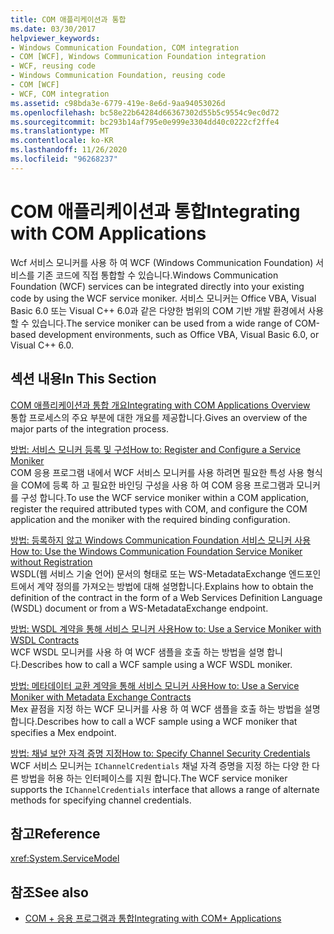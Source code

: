 ```yaml
---
title: COM 애플리케이션과 통합
ms.date: 03/30/2017
helpviewer_keywords:
- Windows Communication Foundation, COM integration
- COM [WCF], Windows Communication Foundation integration
- WCF, reusing code
- Windows Communication Foundation, reusing code
- COM [WCF]
- WCF, COM integration
ms.assetid: c98bda3e-6779-419e-8e6d-9aa94053026d
ms.openlocfilehash: bc58e22b64284d66367302d55b5c9554c9ec0d72
ms.sourcegitcommit: bc293b14af795e0e999e3304dd40c0222cf2ffe4
ms.translationtype: MT
ms.contentlocale: ko-KR
ms.lasthandoff: 11/26/2020
ms.locfileid: "96268237"
---
```

# <a name="integrating-with-com-applications"></a><span data-ttu-id="f98cc-102">COM 애플리케이션과 통합</span><span class="sxs-lookup"><span data-stu-id="f98cc-102">Integrating with COM Applications</span></span>

<span data-ttu-id="f98cc-103">Wcf 서비스 모니커를 사용 하 여 WCF (Windows Communication Foundation) 서비스를 기존 코드에 직접 통합할 수 있습니다.</span><span class="sxs-lookup"><span data-stu-id="f98cc-103">Windows Communication Foundation (WCF) services can be integrated directly into your existing code by using the WCF service moniker.</span></span> <span data-ttu-id="f98cc-104">서비스 모니커는 Office VBA, Visual Basic 6.0 또는 Visual C++ 6.0과 같은 다양한 범위의 COM 기반 개발 환경에서 사용할 수 있습니다.</span><span class="sxs-lookup"><span data-stu-id="f98cc-104">The service moniker can be used from a wide range of COM-based development environments, such as Office VBA, Visual Basic 6.0, or Visual C++ 6.0.</span></span>  
  
## <a name="in-this-section"></a><span data-ttu-id="f98cc-105">섹션 내용</span><span class="sxs-lookup"><span data-stu-id="f98cc-105">In This Section</span></span>  

 [<span data-ttu-id="f98cc-106">COM 애플리케이션과 통합 개요</span><span class="sxs-lookup"><span data-stu-id="f98cc-106">Integrating with COM Applications Overview</span></span>](integrating-with-com-applications-overview.md)  
 <span data-ttu-id="f98cc-107">통합 프로세스의 주요 부분에 대한 개요를 제공합니다.</span><span class="sxs-lookup"><span data-stu-id="f98cc-107">Gives an overview of the major parts of the integration process.</span></span>  
  
 [<span data-ttu-id="f98cc-108">방법: 서비스 모니커 등록 및 구성</span><span class="sxs-lookup"><span data-stu-id="f98cc-108">How to: Register and Configure a Service Moniker</span></span>](how-to-register-and-configure-a-service-moniker.md)  
 <span data-ttu-id="f98cc-109">COM 응용 프로그램 내에서 WCF 서비스 모니커를 사용 하려면 필요한 특성 사용 형식을 COM에 등록 하 고 필요한 바인딩 구성을 사용 하 여 COM 응용 프로그램과 모니커를 구성 합니다.</span><span class="sxs-lookup"><span data-stu-id="f98cc-109">To use the WCF service moniker within a COM application, register the required attributed types with COM, and configure the COM application and the moniker with the required binding configuration.</span></span>  
  
 [<span data-ttu-id="f98cc-110">방법: 등록하지 않고 Windows Communication Foundation 서비스 모니커 사용</span><span class="sxs-lookup"><span data-stu-id="f98cc-110">How to: Use the Windows Communication Foundation Service Moniker without Registration</span></span>](use-the-wcf-service-moniker-without-registration.md)  
 <span data-ttu-id="f98cc-111">WSDL(웹 서비스 기술 언어) 문서의 형태로 또는 WS-MetadataExchange 엔드포인트에서 계약 정의를 가져오는 방법에 대해 설명합니다.</span><span class="sxs-lookup"><span data-stu-id="f98cc-111">Explains how to obtain the definition of the contract in the form of a Web Services Definition Language (WSDL) document or from a WS-MetadataExchange endpoint.</span></span>  
  
 [<span data-ttu-id="f98cc-112">방법: WSDL 계약을 통해 서비스 모니커 사용</span><span class="sxs-lookup"><span data-stu-id="f98cc-112">How to: Use a Service Moniker with WSDL Contracts</span></span>](how-to-use-a-service-moniker-with-wsdl-contracts.md)  
 <span data-ttu-id="f98cc-113">WCF WSDL 모니커를 사용 하 여 WCF 샘플을 호출 하는 방법을 설명 합니다.</span><span class="sxs-lookup"><span data-stu-id="f98cc-113">Describes how to call a WCF sample using a WCF WSDL moniker.</span></span>  
  
 [<span data-ttu-id="f98cc-114">방법: 메타데이터 교환 계약을 통해 서비스 모니커 사용</span><span class="sxs-lookup"><span data-stu-id="f98cc-114">How to: Use a Service Moniker with Metadata Exchange Contracts</span></span>](how-to-use-a-service-moniker-with-metadata-exchange-contracts.md)  
 <span data-ttu-id="f98cc-115">Mex 끝점을 지정 하는 WCF 모니커를 사용 하 여 WCF 샘플을 호출 하는 방법을 설명 합니다.</span><span class="sxs-lookup"><span data-stu-id="f98cc-115">Describes how to call a WCF sample using a WCF moniker that specifies a Mex endpoint.</span></span>  
  
 [<span data-ttu-id="f98cc-116">방법: 채널 보안 자격 증명 지정</span><span class="sxs-lookup"><span data-stu-id="f98cc-116">How to: Specify Channel Security Credentials</span></span>](how-to-specify-channel-security-credentials.md)  
 <span data-ttu-id="f98cc-117">WCF 서비스 모니커는 `IChannelCredentials` 채널 자격 증명을 지정 하는 다양 한 다른 방법을 허용 하는 인터페이스를 지원 합니다.</span><span class="sxs-lookup"><span data-stu-id="f98cc-117">The WCF service moniker supports the `IChannelCredentials` interface that allows a range of alternate methods for specifying channel credentials.</span></span>  
  
## <a name="reference"></a><span data-ttu-id="f98cc-118">참고</span><span class="sxs-lookup"><span data-stu-id="f98cc-118">Reference</span></span>  

 <xref:System.ServiceModel>  
  
## <a name="see-also"></a><span data-ttu-id="f98cc-119">참조</span><span class="sxs-lookup"><span data-stu-id="f98cc-119">See also</span></span>

- [<span data-ttu-id="f98cc-120">COM + 응용 프로그램과 통합</span><span class="sxs-lookup"><span data-stu-id="f98cc-120">Integrating with COM+ Applications</span></span>](integrating-with-com-plus-applications.md)

